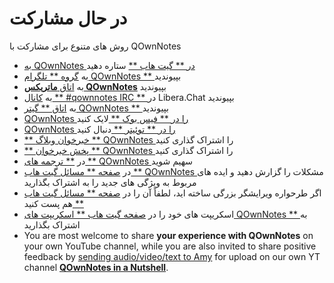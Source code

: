 # در حال مشارکت

روش های متنوع برای مشارکت با QOwnNotes

- [ به QOwnNotes در ** گیت هاب **](https://github.com/pbek/QOwnNotes) ستاره دهید
- به [ گروه ** تلگرام QOwnNotes ** ](https://t.me/QOwnNotes) بپیوندید
- به [اتاق **ماتریکس QOwnNotes**](https://app.element.io/#/room/#qownnotes:matrix.org) بپیوندید
- به [ کانال ** #qownnotes IRC ** ](https://web.libera.chat/#qownnotes) در Libera.Chat بپیوندید
- به [ اتاق ** گیتر QOwnNotes ** ](https://gitter.im/qownnotes/qownnotes) بپیوندید
- [ QOwnNotes را در ** فیس بوک ** ](https://www.facebook.com/QOwnNotes/) لایک کنید
- [ QOwnNotes را در ** توئیتر ** ](https://twitter.com/QOwnNotes) دنبال کنید
- [ ** خبرخوان وبلاگ ** QOwnNotes ](https://feeds.feedburner.com/QOwnNotesBlog) را اشتراک گذاری کنید
- [ ** پخش خبرخوان ** QOwnNotes ](https://feeds.feedburner.com/QOwnNotesReleases) را اشتراک گذاری کنید
- در [ ** ترجمه های ** QOwnNotes ](translation.md) سهیم شوید
- در [ صفحه ** مسائل گیت هاب ** QOwnNotes ](https://github.com/pbek/QOwnNotes/issues) مشکلات را گزارش دهید و ایده های مربوط به ویژگی های جدید را به اشتراک بگذارید
- اگر طرحواره ویرایشگر بزرگی ساخته اید، لطفاً آن را در [ صفحه ** مسائل گیت هاب ** ](https://github.com/pbek/QOwnNotes/issues) هم پست کنید
- اسکریپت های خود را در [ صفحه گیت هاب ** اسکریپت های QOwnNotes ** ](https://github.com/qownnotes/scripts) به اشتراک بگذارید
- You are most welcome to share **your experience with QOwnNotes** on your own YouTube channel, while you are also invited to share positive feedback by [sending audio/video/text to Amy](mailto:amydoralang@aol.de) for upload on our own YT channel [**QOwnNotes in a Nutshell**](https://www.youtube.com/channel/UC6Xpk_B1MFfvhBCsH_MrOEw/videos).
